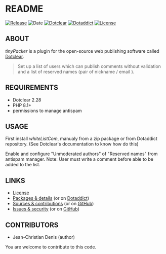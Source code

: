 # README

[![Release](https://img.shields.io/badge/release-1.4-a2cbe9.svg)](https://git.dotclear.watch/JcDenis/whiteListCom/releases)
![Date](https://img.shields.io/badge/date-2023.10.11-c44d58.svg)
[![Dotclear](https://img.shields.io/badge/dotclear-v2.28-137bbb.svg)](https://fr.dotclear.org/download)
[![Dotaddict](https://img.shields.io/badge/dotaddict-official-9ac123.svg)](https://plugins.dotaddict.org/dc2/details/whiteListCom)
[![License](https://img.shields.io/github/license/JcDenis/whiteListCom)](https://git.dotclear.watch/JcDenis/whiteListCom/blob/master/LICENSE)

## ABOUT

_tinyPacker_ is a plugin for the open-source web publishing software called [Dotclear](https://www.dotclear.org).

> Set up a list of users which can publish comments without validation and a list of reserved names (pair of nickname / email ).

## REQUIREMENTS

* Dotclear 2.28
* PHP 8.1+
* permissions to manage antispam

## USAGE

First install _whiteListCom_, manualy from a zip package or from 
Dotaddict repository. (See Dotclear's documentation to know how do this)

Enable and configure "Unmoderated authors" of "Reserved names" 
from antispam manager.
Note: User must write a comment before able to be added to the list.

## LINKS

* [License](https://git.dotclear.watch/JcDenis/whiteListCom/src/branch/master/LICENSE)
* [Packages & details](https://git.dotclear.watch/JcDenis/whiteListCom/releases) (or on [Dotaddict](https://plugins.dotaddict.org/dc2/details/whiteListCom))
* [Sources & contributions](https://git.dotclear.watch/JcDenis/whiteListCom) (or on [GitHub](https://github.com/JcDenis/whiteListCom))
* [Issues & security](https://git.dotclear.watch/JcDenis/whiteListCom/issues) (or on [GitHub](https://github.com/JcDenis/whiteListCom/issues))

## CONTRIBUTORS

* Jean-Christian Denis (author)

You are welcome to contribute to this code.
